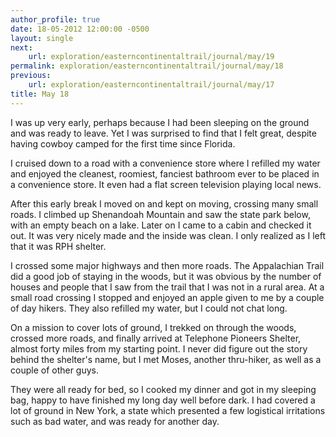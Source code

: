 ```yaml
---
author_profile: true
date: 18-05-2012 12:00:00 -0500
layout: single
next:
    url: exploration/easterncontinentaltrail/journal/may/19
permalink: exploration/easterncontinentaltrail/journal/may/18
previous:
    url: exploration/easterncontinentaltrail/journal/may/17
title: May 18
---
```

I was up very early, perhaps because I had been sleeping on the ground and was ready to leave. Yet I was surprised to find that I felt great, despite having cowboy camped for the first time since Florida.

I cruised down to a road with a convenience store where I refilled my water and enjoyed the cleanest, roomiest, fanciest bathroom ever to be placed in a convenience store. It even had a flat screen television playing local news.

After this early break I moved on and kept on moving, crossing many small roads. I climbed up Shenandoah Mountain and saw the state park below, with an empty beach on a lake. Later on I came to a cabin and checked it out. It was very nicely made and the inside was clean. I only realized as I left that it was RPH shelter.

I crossed some major highways and then more roads. The Appalachian Trail did a good job of staying in the woods, but it was obvious by the number of houses and people that I saw from the trail that I was not in a rural area. At a small road crossing I stopped and enjoyed an apple given to me by a couple of day hikers. They also refilled my water, but I could not chat long.

On a mission to cover lots of ground, I trekked on through the woods, crossed more roads, and finally arrived at Telephone Pioneers Shelter, almost forty miles from my starting point. I never did figure out the story behind the shelter's name, but I met Moses, another thru-hiker, as well as a couple of other guys.

They were all ready for bed, so I cooked my dinner and got in my sleeping bag, happy to have finished my long day well before dark. I had covered a lot of ground in New York, a state which presented a few logistical irritations such as bad water, and was ready for another day.